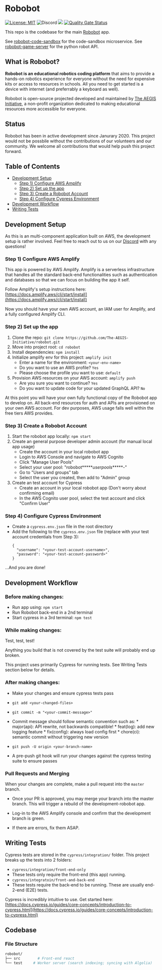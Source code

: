 # Robobot
[![License: MIT](https://img.shields.io/badge/License-MIT-yellow.svg)](https://opensource.org/licenses/MIT)
![Discord](https://img.shields.io/discord/700225957314691083?label=Discord)
[![](https://img.shields.io/badge/powered--by-AWS_Amplify-brightgreen)](https://aws.amazon.com/amplify/)
[![Quality Gate Status](https://sonarcloud.io/api/project_badges/measure?project=The-AEGIS-Initiative_robobot&metric=alert_status)](https://sonarcloud.io/dashboard?id=The-AEGIS-Initiative_robobot)

This repo is the codebase for the main [Robobot](https://robobot.aegisinitiative.io/) app. 

See [robobot-code-sandbox](https://github.com/The-AEGIS-Initiative/robobot-code-sandbox) for the code-sandbox microservice.
See [robobot-game-server](https://github.com/The-AEGIS-Initiative/python-game-server) for the python robot API.

## What is Robobot?
**Robobot is an educational robotics coding platform** that aims to provide a hands-on robotics experience for everyone without the need for expensive kits or access to resources in schools. All you need to get started is a device with internet (and preferrably a keyboard as well). 

Robobot is open-source projected developed and maintained by [The AEGIS Initiative](https://www.aegisinitiative.io/), a non-profit organization dedicated to making educational resources more accessible for everyone.

## Status
Robobot has been in active development since Janurary 2020. This project would not be possbile without the contributions of our volunteers and our community. We welcome all contributions that would help push this project forward.

## Table of Contents
  * [Development Setup](#development-setup)
    + [Step 1) Configure AWS Amplify](#step-1-configure-aws-amplify)
    + [Step 2) Set up the app](#step-2-set-up-the-app)
    + [Step 3) Create a Robobot Account](#step-3-create-a-robobot-account)
    + [Step 4) Configure Cypress Environment](#step-4-configure-cypress-environment)
  * [Development Workflow](#development-workflow)
  * [Writing Tests](#writing-tests)

## Development Setup

As this is an multi-component application built on AWS, the development setup is rather involved. Feel free to reach out to us on our [Discord](https://discord.gg/sDgHhzj) with any questions!

### Step 1) Configure AWS Amplify
This app is powered by AWS Amplify. Amplify is a serverless infrastructure that handles all the standard back-end functionalities such as authentication and databases so that we can focus on building the app it self. 

Follow Amplify's setup instructions here: 
[https://docs.amplify.aws/cli/start/install](https://docs.amplify.aws/cli/start/install)

Now you should have your own AWS account, an IAM user for Amplify, and a fully configured Amplify CLI.

### Step 2) Set up the app
1. Clone the repo: `git clone https://github.com/The-AEGIS-Initiative/robobot.git`
2. Move into project root: `cd robobot`
3. Install dependencies: `npm install` 
2. Initialize amplify env for this project: `amplify init`
    - Enter a name for the environment: `<your-env-name>`
    - Do you want to use an AWS profile? `Yes`
    - Please choose the profile you want to use: `default`
3. Provision AWS resources on your AWS account: `amplify push`
    - Are you sure you want to continue? `Yes`
    - Do you want to update code for your updated GraphQL API? `No`

At this point you will have your own fully functional copy of the Robobot app to develop on. All back-end resources for auth and APIs are provisioned on your own AWS account. For dev purposes, AWS usage falls well within
the free tiers AWS provides. 

### Step 3) Create a Robobot Account
1. Start the robobot app locally: `npm start`
2. Create an general purpose developer admin account (for manual local app usage)
    - Create the account in your local robobot app
    - Login to AWS Console and navigate to AWS Cognito
    - Click "Manage User Pools"
    - Select your user pool: "robobot*****_userpools_*****-<your-amplify-env-name>"
    - Go to "Users and groups" tab
    - Select the user you created, then add to "Admin" group
3. Create an test account for Cypress
    - Create an account in your local robobot app (Don't worry about confirming email)
    - In the AWS Cognito user pool, select the test account and click "Confirm User"
  
### Step 4) Configure Cypress Environment
*  Create a `cypress.env.json` file in the root directory
*  Add the following to the `cypress.env.json` file (replace with your test account credentials from Step 3):
    ```
    {
      "username": "<your-test-account-username>",
      "password": "<your-test-account-password>"
    }
    ```

...And you are done!

## Development Workflow

### Before making changes:

*  Run app using:
    `npm start`
*  Run Robobot back-end in a 2nd terminal
*  Start cypress in a 3rd terminal:
    `npm test`

### While making changes:

Test, test, test!

Anything you build that is not covered by the test suite will probably end up broken.

This project uses primarily Cypress for running tests. See Writing Tests section below for details.

### After making changes:

*  Make your changes and ensure cypress tests pass

*  `git add <your-changed-files>`
*  `git commit -m "<your-commit-message>"`
  *  Commit message should follow semantic convention such as:
    *  major(api): API rewrite, not backwards compatible!
    *  feat(log): add new logging feature
    *  fix(config): always load config first
    *  chore(ci): semantic commit without triggering new version

*  `git push -U origin <your-branch-name>`
  *  A pre-push git hook will run your changes against the cypress testing suite to ensure passes

### Pull Requests and Merging

When your changes are complete, make a pull request into the `master` branch.

*  Once your PR is approved, you may merge your branch into the master branch. This will trigger a rebuild of the development-robobot app.

*  Log-in to the AWS Amplify console and confirm that the development branch is green.
  *  If there are errors, fix them ASAP.

## Writing Tests

Cypress tests are stored in the `cypress/integration/` folder. This project breaks up the tests into 2 folders:

*  `cypress/integration/front-end-only`
  *  These tests only require the front-end (this app) running.
*  `cypress/integratoin/front-and-back-end`
  *  These tests require the back-end to be running. These are usually end-2-end (E2E) tests.

Cypress is incredibly intuitive to use. Get started here: [https://docs.cypress.io/guides/core-concepts/introduction-to-cypress.html](https://docs.cypress.io/guides/core-concepts/introduction-to-cypress.html)

## Codebase
### File Structure
```sh
robobot/
├── src        # Front-end react 
└── test     # Worker server (search indexing; syncing with Algolia)
```
